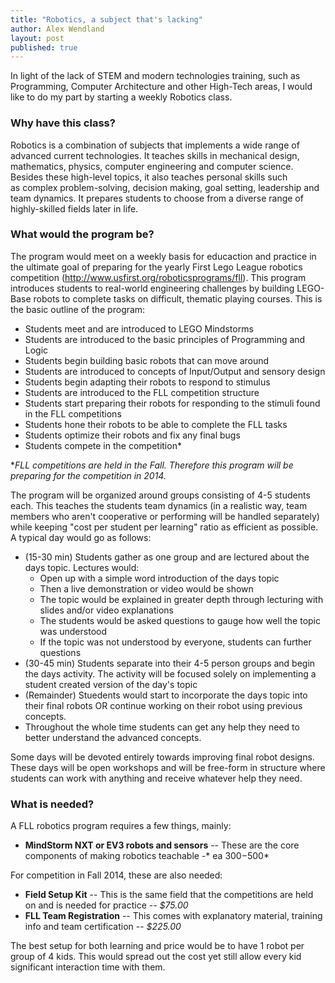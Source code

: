 ```yaml
---
title: "Robotics, a subject that's lacking"
author: Alex Wendland
layout: post
published: true
---
```


In light of the lack of STEM and modern technologies training, such as Programming, Computer Architecture and other High-Tech areas, I would like to do my part by starting a weekly Robotics class.

### Why have this class?

Robotics is a combination of subjects that implements a wide range of advanced current technologies. It teaches skills in mechanical design, mathematics, physics, computer engineering and computer science. Besides these high-level topics, it also teaches personal skills such as complex problem-solving, decision making, goal setting, leadership and team dynamics. It prepares students to choose from a diverse range of highly-skilled fields later in life.

### What would the program be?

The program would meet on a weekly basis for educaction and practice in the ultimate goal of preparing for the yearly First Lego League robotics competition (<http://www.usfirst.org/roboticsprograms/fll>). This program introduces students to real-world engineering challenges by building LEGO-Base robots to complete tasks on difficult, thematic playing courses. This is the basic outline of the program:

*   Students meet and are introduced to LEGO Mindstorms
*   Students are introduced to the basic principles of Programming and Logic
*   Students begin building basic robots that can move around
*   Students are introduced to concepts of Input/Output and sensory design
*   Students begin adapting their robots to respond to stimulus
*   Students are introduced to the FLL competition structure
*   Students start preparing their robots for responding to the stimuli found in the FLL competitions
*   Students hone their robots to be able to complete the FLL tasks
*   Students optimize their robots and fix any final bugs
*   Students compete in the competition*

**FLL competitions are held in the Fall. Therefore this program will be preparing for the competition in 2014.*

The program will be organized around groups consisting of 4-5 students each. This teaches the students team dynamics (in a realistic way, team members who aren't cooperative or performing will be handled separately) while keeping "cost per student per learning" ratio as efficient as possible. A typical day would go as follows:

*   (15-30 min) Students gather as one group and are lectured about the days topic. Lectures would:
    *   Open up with a simple word introduction of the days topic
    *   Then a live demonstration or video would be shown<!--break-->
    *   The topic would be explained in greater depth through lecturing with slides and/or video explanations
    *   The students would be asked questions to gauge how well the topic was understood
    *   If the topic was not understood by everyone, students can further questions
*   (30-45 min) Students separate into their 4-5 person groups and begin the days activity. The activity will be focused solely on implementing a student created version of the day's topic
*   (Remainder) Stuedents would start to incorporate the days topic into their final robots OR continue working on their robot using previous concepts.
*   Throughout the whole time students can get any help they need to better understand the advanced concepts.

Some days will be devoted entirely towards improving final robot designs. These days will be open workshops and will be free-form in structure where students can work with anything and receive whatever help they need.

### What is needed?

A FLL robotics program requires a few things, mainly:

*   **MindStorm NXT or EV3 robots and sensors** -- These are the core components of making robotics teachable -* ea $300-$500*

For competition in Fall 2014, these are also needed:

*   **Field Setup Kit** -- This is the same field that the competitions are held on and is needed for practice -- *$75.00*
*   **FLL Team Registration** -- This comes with explanatory material, training info and team certification -- *$225.00*

The best setup for both learning and price would be to have 1 robot per group of 4 kids. This would spread out the cost yet still allow every kid significant interaction time with them.